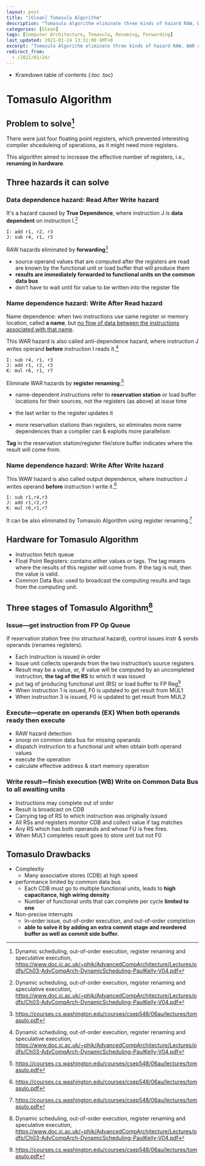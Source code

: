 ```yaml
---
layout: post
title: "[Glean] Tomasulo Algorithm"
description: "Tomasulo Algorithm eliminate three kinds of hazard RAW, WAR and WAW hazards by forwarding and renaming. The three stages of this algotithm are issue, execute and write back."
categories: [Glean]
tags: [Computer Architecture, Tomasulo, Renaming, Forwarding]
last_updated: 2021-01-24 13:31:00 GMT+8
excerpt: "Tomasulo Algorithm eliminate three kinds of hazard RAW, WAR and WAW hazards by forwarding and renaming. The three stages of this algotithm are issue, execute and write back."
redirect_from:
  - /2021/01/24/
---
```


* Kramdown table of contents
{:toc .toc}
# Tomasulo Algorithm

## Problem to solve[^1]

There were just four floating point registers, which prevented interesting compiler shceduleing of operations, as it might need more registers.

This algorithm aimed to increase the effective number of registers, i.e., **renaming in hardware**.

## Three hazards it can solve

### Data dependence hazard: Read After Write hazard

It's a hazard caused by **True Dependence**, where instruction J is **data dependent** on instruction I.[^1]

```assembly
I: add r1, r2, r3
J: sub r4, r1, r3
```

RAW hazards eliminated by **forwarding**[^2]
+ source operand values that are computed after the registers are read are known by the functional unit or load buffer that will produce them
+ **results are immediately forwarded to functional units on the common data bus**
+ don’t have to wait until for value to be written into the register file

### Name dependence hazard: Write After Read hazard

Name dependence: when two instructions use same register or memory location, called **a name**, but <u>no flow of data between the instructions associated with that name</u>.

This WAR hazard is also called anti-dependence hazard, where instruction J writes operand **before** instruction I reads it.[^1]

```assembly
I: sub r4, r1, r3
J: add r1, r2, r3
K: mul r6, r1, r7
```

Eliminate WAR hazards by **register renaming**:[^2]

- name-dependent instructions refer to **reservation station** or load buffer locations for their sources, not the registers (as above) at issue time

- the last writer to the register updates it

- more reservation stations than registers, so eliminates more name dependences than a compiler can & exploits more parallelism

**Tag** in the reservation station/register file/store buffer indicates where the result will come from.

### Name dependence hazard: Write After Write hazard

This WAW hazard is also called output dependence, where instruction J writes operand **before** instruction I write it.[^2]

```assembly
I: sub r1,r4,r3 
J: add r1,r2,r3 
K: mul r6,r1,r7
```

It can be also eliminated by Tomasulo Algorithm using register renaming.[^2]

## Hardware for Tomasulo Algorithm

+ Instruction fetch queue
+ Float Point Registers: contains either values or tags. The tag means where the results of this register will come from. If the tag is null, then the value is valid.
+ Common Data Bus: used to broadcast the computing results and tags from the computing unit.

## Three stages of Tomasulo Algorithm[^1]

### Issue—get instruction from FP Op Queue

If reservation station free (no structural hazard), control issues instr & sends operands (renames registers).

+ Each instruction is issued in order
+ Issue unit collects operands from the two instruction’s source registers 
+ Result may be a value, or, if value will be computed by an uncompleted instruction, **the tag of the RS** to which it was issued
+ put tag of producing functional unit (RS) or load buffer to FP Reg[^2]
+ When instruction 1 is issued, F0 is updated to get result from MUL1 
+ When instruction 3 is issued, F0 is updated to get result from MUL2

### Execute—operate on operands (EX) When both operands ready then execute

- RAW hazard detection
- snoop on common data bus for missing operands
- dispatch instruction to a functional unit when obtain both operand values
- execute the operation
- calculate effective address & start memory operation

### Write result—finish execution (WB) Write on Common Data Bus to all awaiting units

+ Instructions may complete out of order
+ Result is broadcast on CDB
+ Carrying tag of RS to which instruction was originally issued
+ All RSs and registers monitor CDB and collect value if tag matches 
+ Any RS which has both operands and whose FU is free fires. 
+ When MUL1 completes result goes to store unit but not F0

## Tomasulo Drawbacks

+ Complexity
  + Many associative stores (CDB) at high speed
+ performance limited by common data bus
  + Each CDB must go to multiple functional units, leads to **high capacitance, high wiring density**
  + Number of functional units that can complete per cycle **limited to one**
+ Non-precise interrupts
  + In-order issue, out-of-order execution, and out-of-order completion
  + **able to solve it by adding an extra commit stage and reordered buffer as well as commit side buffer.**

[^1]: Dynamic scheduling, out-of-order execution, register renaming and speculative execution, https://www.doc.ic.ac.uk/~phjk/AdvancedCompArchitecture/Lectures/pdfs/Ch03-AdvCompArch-DynamicScheduling-PaulKelly-V04.pdf
[^2]: https://courses.cs.washington.edu/courses/csep548/06au/lectures/tomasulo.pdf